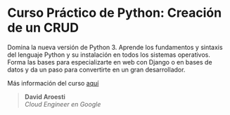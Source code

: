 # Curso Práctico de Python: Creación de un CRUD

Domina la nueva versión de Python 3. Aprende los fundamentos y sintaxis del lenguaje Python y su instalación en todos los sistemas operativos. Forma las bases para especializarte en web con Django o en bases de datos y da un paso para convertirte en un gran desarrollador.

Más información del curso [aquí](https://github.com/Randall-MC/platzi_practico-python-crud/wiki)

> **David Aroesti**  
> *Cloud Engineer en Google*
